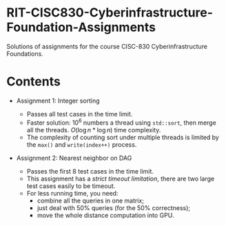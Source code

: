 # RIT-CISC830-Cyberinfrastructure-Foundation-Assignments

Solutions of assignments for the course CISC-830 Cyberinfrastructure Foundations.

# Contents

* Assignment 1: Integer sorting
  * Passes all test cases in the time limit.
  * Faster solution: $10^6$ numbers a thread using `std::sort`, then merge all the threads. $O(\log n * \log n)$ time complexity.
  * The complexity of counting sort under multiple threads is limited by the `max()` and `write(index++)` process.

* Assignment 2: Nearest neighbor on DAG
  * Passes the first 8 test cases in the time limit.
  * This assignment has a *strict timeout limitation*, there are two large test cases easily to be timeout.
  * For less running time, you need:
    * combine all the queries in one matrix;
    * just deal with 50% queries (for the 50% correctness);
    * move the whole distance computation into GPU.

